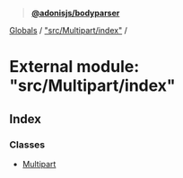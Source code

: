 > **[@adonisjs/bodyparser](../README.md)**

[Globals](../globals.md) / ["src/Multipart/index"](_src_multipart_index_.md) /

# External module: "src/Multipart/index"

## Index

### Classes

* [Multipart](../classes/_src_multipart_index_.multipart.md)